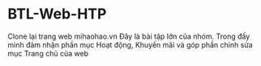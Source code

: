 # BTL-Web-HTP
Clone lại trang web mihaohao.vn
Đây là bài tập lớn của nhóm. Trong đấy mình đảm nhận phần mục Hoạt động, Khuyến mãi và góp phần chỉnh sửa mục Trang chủ của web
